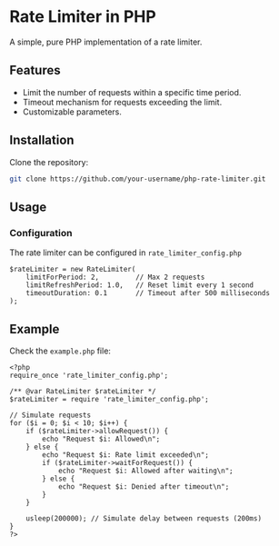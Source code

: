 # Rate Limiter in PHP
A simple, pure PHP implementation of a rate limiter.

## Features
- Limit the number of requests within a specific time period.
- Timeout mechanism for requests exceeding the limit.
- Customizable parameters.

## Installation
Clone the repository:
```bash
git clone https://github.com/your-username/php-rate-limiter.git
```
## Usage
### Configuration
The rate limiter can be configured in ```rate_limiter_config.php```
```
$rateLimiter = new RateLimiter(
    limitForPeriod: 2,         // Max 2 requests
    limitRefreshPeriod: 1.0,   // Reset limit every 1 second
    timeoutDuration: 0.1       // Timeout after 500 milliseconds
);
```

## Example
Check the ```example.php``` file:
```
<?php
require_once 'rate_limiter_config.php';

/** @var RateLimiter $rateLimiter */
$rateLimiter = require 'rate_limiter_config.php';

// Simulate requests
for ($i = 0; $i < 10; $i++) {
    if ($rateLimiter->allowRequest()) {
        echo "Request $i: Allowed\n";
    } else {
        echo "Request $i: Rate limit exceeded\n";
        if ($rateLimiter->waitForRequest()) {
            echo "Request $i: Allowed after waiting\n";
        } else {
            echo "Request $i: Denied after timeout\n";
        }
    }

    usleep(200000); // Simulate delay between requests (200ms)
}
?>
```
